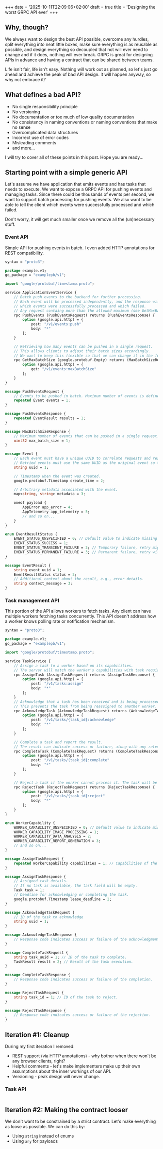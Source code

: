 +++
date = '2025-10-11T22:09:06+02:00'
draft = true
title = 'Designing the worst GRPC API ever'
+++
## Why, though?
We always want to design the best API possible, overcome any hurdles, split everything into neat little boxes, make sure everything is as reusable as possible, and design everything so decoupled that not will ever need to change and if it does, nothing will ever break. GRPC is great for designing APIs in advance and having a contract that can be shared between teams.

Life isn't fair, life isn't easy. Nothing will work out as planned, so let's just go ahead and achieve the peak of bad API design. It will happen anyway, so why not embrace it?

## What defines a bad API?
- No single responsibility principle
- No versioning
- No documentation or too much of low quality documentation
- No consistency in naming conventions or naming conventions that make no sense
- Overcomplicated data structures
- Incorrect use of error codes
- Misleading comments
- and more...

I will try to cover all of these points in this post. Hope you are ready...

## Starting point with a simple generic API
Let's assume we have application that emits events and has tasks that needs to execute. We want to expose a GRPC API for pushing events and managing tasks. Since there could be thousands of events per second, we want to support batch processing for pushing events. We also want to be able to tell the client which events were successfully processed and which failed.

Don't worry, it will get much smaller once we remove all the (un)necessary stuff.

### Event API
Simple API for pushing events in batch. I even added HTTP annotations for REST compatibility. 
```proto
syntax = "proto3";

package example.v1;
go_package = "examplepb/v1";

import "google/protobuf/timestamp.proto";

service ApplicationEventService {
    // Batch push events to the backend for further processing.
    // Each event will be processed independently, and the response will indicate
    // which events were successfully processed and which failed.
    // Any request containg more than the allowed maximum (see GetMaxBatchSize) will be rejected with INVALID_ARGUMENT.
    rpc PushEvents (PushEventsRequest) returns (PushEventsResponse) {
        option (google.api.http) = {
            post: "/v1/events:push"
            body: "*"
        };
    }

    // Retrieving how many events can be pushed in a single request.
    // This allows clients to adjust their batch sizes accordingly.
    // We want to keep this flexible so that we can change it in the future without breaking clients.
    rpc GetMaxBatchSize (google.protobuf.Empty) returns (MaxBatchSizeResponse) {
        option (google.api.http) = {
            get: "/v1/events:maxBatchSize"
        };
    }
}

message PushEventsRequest {
    // Events to be pushed in batch. Maximum number of events is defined by GetMaxBatchSize.
    repeated Event events = 1;
}

message PushEventsResponse {
    repeated EventResult results = 1;
}

message MaxBatchSizeResponse {
    // Maximum number of events that can be pushed in a single request.
    uint32 max_batch_size = 1; 
}

message Event {
    // Each event must have a unique UUID to correlate requests and responses.
    // Retried events must use the same UUID as the original event so that the backend can identify duplicates.
    string uuid = 1;

    // Timestamp when the event was created.
    google.protobuf.Timestamp create_time = 2;

    // Arbitrary metadata associated with the event.
    map<string, string> metadata = 3;

    oneof payload {
        AppError app_error = 4;
        AppTelemetry app_telemetry = 5;
        // and so on...
    }
}

enum EventResultStatus {
    EVENT_STATUS_UNSPECIFIED = 0; // Default value to indicate missing status.
    EVENT_STATUS_SUCCESS = 1;
    EVENT_STATUS_TRANSIENT_FAILURE = 2; // Temporary failure, retry might succeed.
    EVENT_STATUS_PERMANENT_FAILURE = 3; // Permanent failure, retry will not succeed.
}

message EventResult {
    string event_uuid = 1;
    EventResultStatus status = 2;
    // Additional context about the result, e.g., error details.
    string context_message = 3; 
}
```

### Task management API
This portion of the API allows workers to fetch tasks. Any client can have multiple workers fetching tasks concurrently. This API doesn't address how a worker knows polling rate or notification mechanism.
```proto
syntax = "proto3";

package example.v1;
go_package = "examplepb/v1";

import "google/protobuf/timestamp.proto";

service TaskService {
    // Assign a task to a worker based on its capabilities.
    // The server will match the worker's capabilities with task requirements.
    rpc AssignTask (AssignTaskRequest) returns (AssignTaskResponse) {
        option (google.api.http) = {
            post: "/v1/tasks:assign"
            body: "*"
        };
    }
    // Acknowledge that a task has been received and is being processed.
    // This prevents the task from being reassigned to another worker.
    rpc AcknowledgeTask (AcknowledgeTaskRequest) returns (AcknowledgeTaskResponse) {
        option (google.api.http) = {
            post: "/v1/tasks/{task_id}:acknowledge"
            body: "*"
        };
    }

    // Complete a task and report the result.
    // The result can indicate success or failure, along with any relevant details.
    rpc CompleteTask (CompleteTaskRequest) returns (CompleteTaskResponse) {
        option (google.api.http) = {
            post: "/v1/tasks/{task_id}:complete"
            body: "*"
        };
    }

    // Reject a task if the worker cannot process it. The task will be made available for reassignment.
    rpc RejectTask (RejectTaskRequest) returns (RejectTaskResponse) {
        option (google.api.http) = {
            post: "/v1/tasks/{task_id}:reject"
            body: "*"
        };
    }
}

enum WorkerCapability {
    WORKER_CAPABILITY_UNSPECIFIED = 0; // Default value to indicate missing value.
    WORKER_CAPABILITY_IMAGE_PROCESSING = 1;
    WORKER_CAPABILITY_DATA_ANALYSIS = 2;
    WORKER_CAPABILITY_REPORT_GENERATION = 3;
    // and so on...
}

message AssignTaskRequest {
    repeated WorkerCapability capabilities = 1; // Capabilities of the worker to match with task requirements.
}

message AssignTaskResponse {
    // Assigned task details.
    // If no task is available, the task field will be empty.
    Task task = 1; 
    // Deadline for acknowledging or completing the task.
    google.protobuf.Timestamp lease_deadline = 2; 
}

message AcknowledgeTaskRequest {
    // ID of the task to acknowledge
    string uuid = 1;
}

message AcknowledgeTaskResponse {
    // Response code indicates success or failure of the acknowledgment.
}

message CompleteTaskRequest {
    string task_uuid = 1; // ID of the task to complete.
    TaskResult result = 2; // Result of the task execution.
}

message CompleteTaskResponse {
    // Response code indicates success or failure of the completion.
}

message RejectTaskRequest {
    string task_id = 1; // ID of the task to reject.
}

message RejectTaskResponse {
    // Response code indicates success or failure of the rejection.
}
```
## Iteration #1: Cleanup
During my first iteration I removed:
- REST support (via HTTP annotations) - why bother when there won't be any browser clients, right? 
- Helpful comments - let's make implementers make up their own assumptions about the inner workings of our API.
- Versioning - peak design will never change.

### Task API
```proto

```

## Iteration #2: Making the contract looser
We don't want to be constrained by a strict contract. Let's make everything as loose as possible. We can do this by:
- Using `string` instead of enums
- Using `any` for payloads